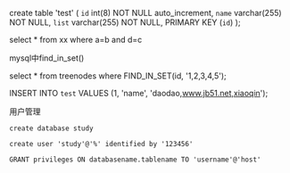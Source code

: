 create table 'test' (
        `id` int(8) NOT NULL auto_increment,
        `name` varchar(255) NOT NULL,
        `list` varchar(255) NOT NULL,
        PRIMARY KEY (`id`)
);

select * from xx where a=b and d=c

mysql中find_in_set()

select * from treenodes where FIND_IN_SET(id, '1,2,3,4,5');


INSERT INTO `test` VALUES (1, 'name', 'daodao,www.jb51.net,xiaoqin');


用户管理

    create database study
    
    create user 'study'@'%' identified by '123456'
    
    GRANT privileges ON databasename.tablename TO 'username'@'host'
    
    
    
    